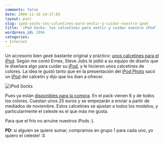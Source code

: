 ```yaml
---
comments: false
date: 2004-11-10 14:17:03
layout: post
slug: ipod-socks-los-calcetines-para-vestir-y-cuidar-nuestro-ipod
title: 'iPod Socks: los calcetines para vestir y cuidar nuestro iPod'
wordpress_id: 2094
categories:
- Internet
---
```


Un accesorio bien _geek_ bastante original y práctico: [unos calcetines para el iPod](http://www.engadget.com/entry/3856421320807386/). Según me contó Ernex, Steve Jobs le pidió a su equipo de diseño que le diseñara algo para cuidar su [iPod](http://www.apple.com/ipod/), y le hicieron unos calcetines de colores. La idea le gustó tanto que en la presentación del [iPod Photo](http://www.apple.com/ipodphoto/) sacó un [iPod](http://www.apple.com/ipod/) del calcetín y dijo que los iban a ofrecer.





![iPod Socks](http://www.minid.net/images/ipodsocks.png)





Pues ya están [disponibles para la compra](http://store.apple.com). En el pack vienen 6 y de todos los colores. Cuestan unos 25 euros y se empezarán a enviar a partir de mediados de noviembre. Estos calcetines se ajustan a todos los modelos, y particularmente el celeste es el que más me gusta.





Para que el frío no arruine nuestros iPods :).





**PD:** si alguien se quiere sumar, compramos en grupo 1 para cada uno, yo quiero el celeste! :S




 
